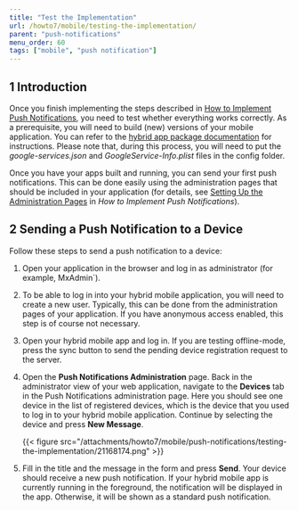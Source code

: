 ```yaml
---
title: "Test the Implementation"
url: /howto7/mobile/testing-the-implementation/
parent: "push-notifications"
menu_order: 60
tags: ["mobile", "push notification"]
---
```


## 1 Introduction

Once you finish implementing the steps described in [How to Implement Push Notifications](/howto7/mobile/implementation-guide/), you need to test whether everything works correctly. As a prerequisite, you will need to build (new) versions of your mobile application. You can refer to the [hybrid app package documentation](https://github.com/mendix/hybrid-app-template/) for instructions. Please note that, during this process, you will need to put the *google-services.json* and *GoogleService-Info.plist* files in the config folder.

Once you have your apps built and running, you can send your first push notifications. This can be done easily using the administration pages that should be included in your application (for details, see [Setting Up the Administration Pages](/howto7/mobile/implementation-guide/#setting) in *How to Implement Push Notifications*). 

## 2 Sending a Push Notification to a Device

Follow these steps to send a push notification to a device:

1. Open your application in the browser and log in as administrator (for example, MxAdmin`).
2. To be able to log in into your hybrid mobile application, you will need to create a new user. Typically, this can be done from the administration pages of your application. If you have anonymous access enabled, this step is of course not necessary.
3. Open your hybrid mobile app and log in. If you are testing offline-mode, press the sync button to send the pending device registration request to the server.
4.  Open the **Push Notifications Administration** page. Back in the administrator view of your web application, navigate to the **Devices** tab in the Push Notifications administration page. Here you should see one device in the list of registered devices, which is the device that you used to log in to your hybrid mobile application. Continue by selecting the device and press **New Message**.

	{{< figure src="/attachments/howto7/mobile/push-notifications/testing-the-implementation/21168174.png" >}}

5. Fill in the title and the message in the form and press **Send**. Your device should receive a new push notification. If your hybrid mobile app is currently running in the foreground, the notification will be displayed in the app. Otherwise, it will be shown as a standard push notification.
